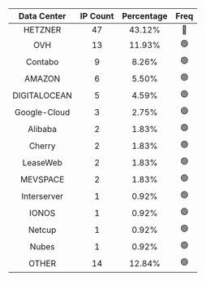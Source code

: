 | Data Center | IP Count | Percentage | Freq |
|:------------:|:--------:|:-----------:|:-----:|
| HETZNER | 47 | 43.12% | 🔴 |
| OVH | 13 | 11.93% | 🟢 |
| Contabo | 9 | 8.26% | 🟢 |
| AMAZON | 6 | 5.50% | 🟢 |
| DIGITALOCEAN | 5 | 4.59% | 🟢 |
| Google-Cloud | 3 | 2.75% | 🟢 |
| Alibaba | 2 | 1.83% | 🟢 |
| Cherry | 2 | 1.83% | 🟢 |
| LeaseWeb | 2 | 1.83% | 🟢 |
| MEVSPACE | 2 | 1.83% | 🟢 |
| Interserver | 1 | 0.92% | 🟢 |
| IONOS | 1 | 0.92% | 🟢 |
| Netcup | 1 | 0.92% | 🟢 |
| Nubes | 1 | 0.92% | 🟢 |
| OTHER | 14 | 12.84% | 🟢 |